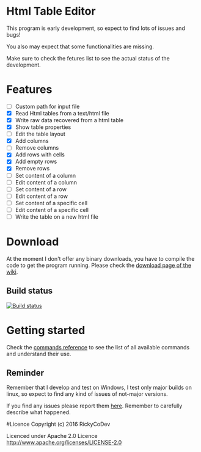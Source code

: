 # Html Table Editor

This program is early development, so expect to find lots of issues and bugs! 

You also may expect that some functionalities are missing. 

Make sure to check the fetures list to see the actual status of the development.


# Features
- [ ] Custom path for input file
- [x] Read Html tables from a text/html file
- [x] Write raw data recovered from a html table
- [x] Show table properties
- [ ] Edit the table layout
- [x] Add columns
- [ ] Remove columns
- [x] Add rows with cells
- [x] Add empty rows
- [x] Remove rows
- [ ] Set content of a column
- [ ] Edit content of a column
- [ ] Set content of a row
- [ ] Edit content of a row
- [ ] Set content of a specific cell
- [ ] Edit content of a specific cell
- [ ] Write the table on a new html file 

# Download
At the moment I don't offer any binary downloads, you have to compile the code to get the program running. Please check the [download page of the wiki](https://github.com/RickyCoDev/Html_Table_Editor/wiki/Download).

## Build status
[![Build status](https://ci.appveyor.com/api/projects/status/gao8c2jqu3tftuft?svg=true)](https://ci.appveyor.com/project/RickyCoDev/html-table-editor)

# Getting started

Check the [commands reference](https://github.com/RickyCoDev/Html_Table_Editor/wiki/Commands) to see the list of all available commands and understand their use.

## Reminder
Remember that I develop and test on Windows, I test only major builds on linux, so expect to find any kind of issues of not-major versions.

If you find any issues please report them [here](https://github.com/RickyCoDev/Html_Table_Editor/issues). Remember to carefully describe what happened. 

#Licence
Copyright (c) 2016 RickyCoDev

Licenced under Apache 2.0 Licence
http://www.apache.org/licenses/LICENSE-2.0
